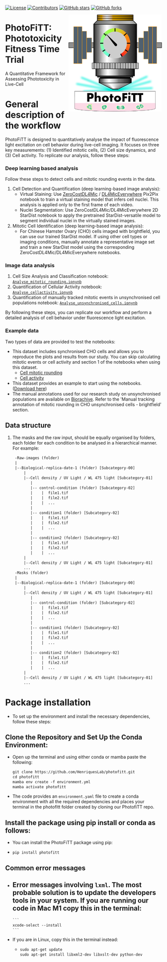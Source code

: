 [![License](https://img.shields.io/github/license/HenriquesLab/PhotoFiTT?color=Green)](https://github.com/HenriquesLab/PhotoFiTT/blob/main/LICENSE.txt)
[![Contributors](https://img.shields.io/github/contributors-anon/HenriquesLab/PhotoFiTT)](https://github.com/HenriquesLab/PhotoFiTT/graphs/contributors)
[![GitHub stars](https://img.shields.io/github/stars/HenriquesLab/PhotoFiTT?style=social)](https://github.com/HenriquesLab/PhotoFiTT/)
[![GitHub forks](https://img.shields.io/github/forks/HenriquesLab/PhotoFiTT?style=social)](https://github.com/HenriquesLab/PhotoFiTT/)


<img src="https://github.com/HenriquesLab/PhotoFiTT/blob/main/docs/logo/photofitt-logo.png" align="right" width="300"/>

# PhotoFiTT: Phototoxicity Fitness Time Trial
A Quantitative Framework for Assessing Phototoxicity in Live-Cell

# General description of the workflow
PhotoFiTT is designed to quantitatively analyse the impact of fluorescence light excitation on cell behavior during live-cell imaging. It focuses on three key measurements: (1) Identified mitotic cells, (2) Cell size dynamics, and (3) Cell activity.
To replicate our analysis, follow these steps: 
### Deep learning based analysis
Follow these steps to detect cells and mitotic rounding events in the data.
1. Cell Detection and Quantification (deep learning-based image analysis):
   - Virtual Staining: Use [ZeroCostDL4Mic](https://github.com/HenriquesLab/ZeroCostDL4Mic) / [DL4MicEverywhere](https://github.com/HenriquesLab/DL4MicEverywhere) Pix2Pix notebook to train a virtual staining model that infers cell nuclei. This analysis is applied only to the first frame of each video.
   - Nuclei Segmentation: Use ZeroCostDL4Mic/DL4MicEverywhere 2D StarDist notebook to apply the pretrained StarDist-versatile model to segment individual nuclei in the virtually stained images.
2. Mitotic Cell Identification (deep learning-based image analysis):
   - For Chinese Hamster Ovary (CHO) cells imaged with brightfield, you can use our trained StarDist model. If using other cell types or imaging conditions, manually annotate a representative image set and train a new StarDist model using the corresponding ZeroCostDL4Mic/DL4MicEverywhere notebooks.

### Image data analysis
1. Cell Size Analysis and Classification notebook: [`Analyse_mitotic_rounding.ipnynb`](https://github.com/HenriquesLab/PhotoFiTT/blob/main/notebooks/Analyse_mitotic_rounding.ipynb)
2. Quantification of Cellular Activity notebook: [`Analyse_cellactivity.ipnynb`](https://github.com/HenriquesLab/PhotoFiTT/blob/main/notebooks/Analyse_cellactivity.ipynb)
3. Quantification of manually tracked mitotic events in unsynchronised cell populations notebook: [`Analyse_unsynchronised_cells.ipnynb`](https://github.com/HenriquesLab/PhotoFiTT/blob/main/notebooks/Analyse_unsynchronised_cells.ipynb)

By following these steps, you can replicate our workflow and perform a detailed analysis of cell behavior under fluorescence light excitation.

### Example data
Two types of data are provided to test the notebooks:
- This dataset includes synchronised CHO cells and allows you to reproduce the plots and results from our study. You can skip calculating mitotic events or cell activity and section 1 of the notebooks when using this dataset.
   -  [Cell mitotic rounding](https://github.com/HenriquesLab/PhotoFiTT/releases/tag/v1.0.1#:~:text=data_activity_intensity.csv)
   -  [Cell activity](https://github.com/HenriquesLab/PhotoFiTT/releases/tag/v1.0.1#:~:text=normalised_mitosis_counting.csv)
- This dataset provides an example to start using the notebooks. ([Download here](https://zenodo.org/records/12733476))
- The manual annotations used for our research study on unsynchronised populations are available on [Biorachive](https://www.ebi.ac.uk/biostudies/bioimages/studies/S-BIAD1269). Refer to the 'Manual tracking annotation of mitotic rounding in CHO unsynchronised cells - brightfield' section.

## Data structure

1. The masks and the raw input, should be equally organised by folders, each folder for each condition to be analysed in a hierarchical manner.
   For example:
      ```
       -Raw-images (folder)
       |
       |--Biological-replica-date-1 (folder) [Subcategory-00]
           |
           |--Cell density / UV Light / WL 475 light [Subcategory-01] 
              |
              |-- control-condition (folder) [Subcategory-02] 
              |    |  file1.tif
              |    |  file2.tif
              |    |  ...
              |
              |-- condition1 (folder) [Subcategory-02] 
              |    |  file1.tif
              |    |  file2.tif
              |    |  ...
              |
              |-- condition2 (folder) [Subcategory-02] 
              |    |  file1.tif
              |    |  file2.tif
              |    |  ...
           |
           |--Cell density / UV Light / WL 475 light [Subcategory-01]
           ...
       -Masks (folder)
       |
       |--Biological-replica-date-1 (folder) [Subcategory-00]
           |
           |--Cell density / UV Light / WL 475 light [Subcategory-01] 
              |
              |-- control-condition (folder) [Subcategory-02] 
              |    |  file1.tif
              |    |  file2.tif
              |    |  ...
              |
              |-- condition1 (folder) [Subcategory-02] 
              |    |  file1.tif
              |    |  file2.tif
              |    |  ...
              |
              |-- condition2 (folder) [Subcategory-02] 
              |    |  file1.tif
              |    |  file2.tif
              |    |  ...
           |
           |--Cell density / UV Light / WL 475 light [Subcategory-01]
           ...
      ```
      
# Package installation
- To set up the environment and install the necessary dependencies, follow these steps:
## Clone the Repository and Set Up the Conda Environment:
- Open up the terminal and using either conda or mamba paste the following:

  ```
  git clone https://github.com/HenriquesLab/photofitt.git
  cd photofitt
  mamba env create -f environment.yml  
  mamba activate photofitt
  ```
- The code provides an `environment.yaml` file to create a conda environment with all the required dependencies and places your terminal in the photofitt folder created by cloning our PhotofiTT repo.

## Install the package using pip install or conda as follows:
  - You can install the PhotoFiTT package using pip:
  - ```
    pip install photofitt
    ```

## Common error messages
- Error messages involving `lxml`. 
The most probable solution is to update the developers tools in your system. If you are running our code in Mac M1 copy this in the terminal:
  - 
      ```
      xcode-select --install
      ```
- If you are in Linux, copy this in the terminal instead: 
  - ```
    sudo apt-get update
    sudo apt-get install libxml2-dev libxslt-dev python-dev
    ```




